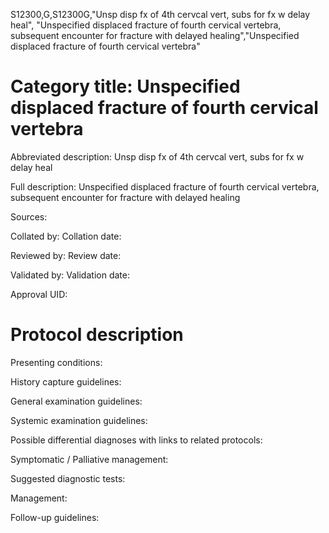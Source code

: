 S12300,G,S12300G,"Unsp disp fx of 4th cervcal vert, subs for fx w delay heal", "Unspecified displaced fracture of fourth cervical vertebra, subsequent encounter for fracture with delayed healing","Unspecified displaced fracture of fourth cervical vertebra"
# Category title: Unspecified displaced fracture of fourth cervical vertebra

Abbreviated description: Unsp disp fx of 4th cervcal vert, subs for fx w delay heal

Full description: Unspecified displaced fracture of fourth cervical vertebra, subsequent encounter for fracture with delayed healing

Sources:

Collated by:
Collation date:

Reviewed by:
Review date:

Validated by:
Validation date:

Approval UID:

# Protocol description

Presenting conditions:

History capture guidelines:

General examination guidelines:

Systemic examination guidelines:

Possible differential diagnoses with links to related protocols:

Symptomatic / Palliative management:

Suggested diagnostic tests:

Management:

Follow-up guidelines:
